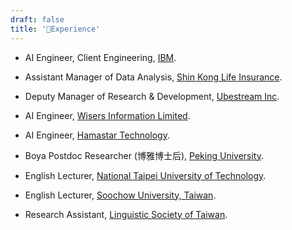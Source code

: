 ```yaml
---
draft: false
title: '💼Experience'
---
```


-   AI Engineer, Client Engineering, [IBM](https://www.ibm.com/us-en).

-   Assistant Manager of Data Analysis, [Shin Kong Life Insurance](https://www.skl.com.tw/index_en.html).

-   Deputy Manager of Research & Development, [Ubestream Inc](https://ubestream.com/).

-   AI Engineer, [Wisers Information Limited](https://www.wisers.com/).

-   AI Engineer, [Hamastar Technology](https://www.hamastar.com.tw/).

-   Boya Postdoc Researcher (博雅博士后), [Peking University](https://english.pku.edu.cn/).

-   English Lecturer, [National Taipei University of Technology](https://new.ntpu.edu.tw/).

-   English Lecturer, [Soochow University, Taiwan](https://www-en.scu.edu.tw/).

-   Research Assistant, [Linguistic Society of Taiwan](https://linguist.tw/en/).

